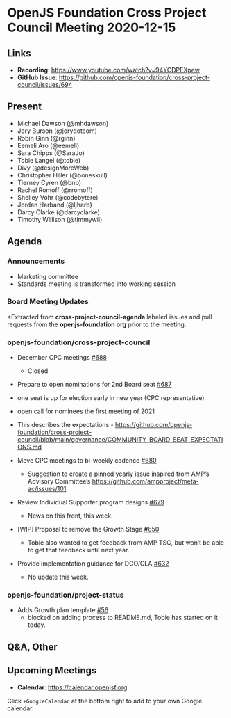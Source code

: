 # OpenJS Foundation Cross Project Council Meeting 2020-12-15

## Links

* **Recording**: https://www.youtube.com/watch?v=94YCDPEXpew
* **GitHub Issue**: https://github.com/openjs-foundation/cross-project-council/issues/694

## Present

* Michael Dawson (@mhdawson)
* Jory Burson (@jorydotcom)
* Robin Ginn (@rginn)
* Eemeli Aro (@eemeli)
* Sara Chipps (@SaraJo)
* Tobie Langel (@tobie)
* Divy (@designMoreWeb)
* Christopher Hiller (@boneskull)
* Tierney Cyren  (@bnb)
* Rachel Romoff (@rromoff)
* Shelley Vohr (@codebytere)
* Jordan Harband (@ljharb)
* Darcy Clarke (@darcyclarke)
* Timothy Willison (@timmywil)

## Agenda

### Announcements
* Marketing committee
* Standards meeting is transformed into working session

### Board Meeting Updates
 
*Extracted from **cross-project-council-agenda** labeled issues and pull requests from the **openjs-foundation org** prior to the meeting.

### openjs-foundation/cross-project-council

* December CPC meetings [#688](https://github.com/openjs-foundation/cross-project-council/issues/688)
  * Closed

* Prepare to open nominations for 2nd Board seat [#687](https://github.com/openjs-foundation/cross-project-council/issues/687)
 * one seat is up for election early in new year (CPC representative)
 * open call for nominees the first meeting of 2021
 * This describes the expectations - https://github.com/openjs-foundation/cross-project-council/blob/main/governance/COMMUNITY_BOARD_SEAT_EXPECTATIONS.md

* Move CPC meetings to bi-weekly cadence [#680](https://github.com/openjs-foundation/cross-project-council/issues/680)
  * Suggestion to create a pinned yearly issue inspired from AMP’s Advisory Committee’s https://github.com/ampproject/meta-ac/issues/101

* Review Individual Supporter program designs [#679](https://github.com/openjs-foundation/cross-project-council/issues/679)
  * News on this front, this week.

* \[WIP\] Proposal to remove the Growth Stage [#650](https://github.com/openjs-foundation/cross-project-council/pull/650)
  * Tobie also wanted to get feedback from AMP TSC, but won’t be able to get that feedback
     until next year.

* Provide implementation guidance for DCO/CLA [#632](https://github.com/openjs-foundation/cross-project-council/issues/632)
  * No update this week.

### openjs-foundation/project-status

* Adds Growth plan template [#56](https://github.com/openjs-foundation/project-status/pull/56)
  * blocked on adding process to README.md, Tobie has started on it today.

## Q&A, Other

## Upcoming Meetings

* **Calendar**: https://calendar.openjsf.org

Click `+GoogleCalendar` at the bottom right to add to your own Google calendar.
